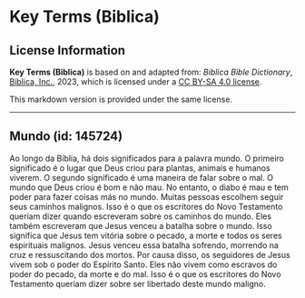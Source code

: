 # Key Terms (Biblica)

## License Information

**Key Terms (Biblica)** is based on and adapted from: _Biblica Bible Dictionary_, [Biblica, Inc.](https://www.biblica.com/), 2023, which is licensed under a [CC BY-SA 4.0 license](https://creativecommons.org/licenses/by-sa/4.0/legalcode.en).

This markdown version is provided under the same license.



--------------------------------

## Mundo (id: 145724)

Ao longo da Bíblia, há dois significados para a palavra mundo. O primeiro significado é o lugar que Deus criou para plantas, animais e humanos viverem. O segundo significado é uma maneira de falar sobre o mal. O mundo que Deus criou é bom e não mau. No entanto, o diabo é mau e tem poder para fazer coisas más no mundo. Muitas pessoas escolhem seguir seus caminhos malignos. Isso é o que os escritores do Novo Testamento queriam dizer quando escreveram sobre os caminhos do mundo. Eles também escreveram que Jesus venceu a batalha sobre o mundo. Isso significa que Jesus tem vitória sobre o pecado, a morte e todos os seres espirituais malignos. Jesus venceu essa batalha sofrendo, morrendo na cruz e ressuscitando dos mortos. Por causa disso, os seguidores de Jesus vivem sob o poder do Espírito Santo. Eles não vivem como escravos do poder do pecado, da morte e do mal. Isso é o que os escritores do Novo Testamento queriam dizer sobre ser libertado deste mundo maligno.


